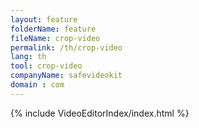 ```yaml
---
layout: feature
folderName: feature
fileName: crop-video
permalink: /th/crop-video
lang: th
tool: crop-video
companyName: safevideokit
domain : com
---
```


{% include VideoEditorIndex/index.html %}

   
